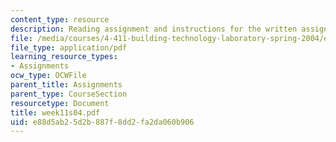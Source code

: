 ```yaml
---
content_type: resource
description: Reading assignment and instructions for the written assignment.
file: /media/courses/4-411-building-technology-laboratory-spring-2004/e88d5ab25d2b887f8dd2fa2da060b906_week11s04.pdf
file_type: application/pdf
learning_resource_types:
- Assignments
ocw_type: OCWFile
parent_title: Assignments
parent_type: CourseSection
resourcetype: Document
title: week11s04.pdf
uid: e88d5ab2-5d2b-887f-8dd2-fa2da060b906
---
```

